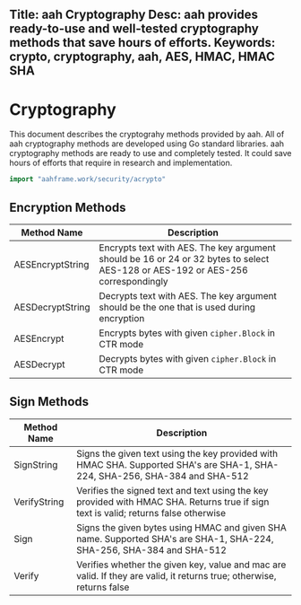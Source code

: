 Title: aah Cryptography
Desc: aah provides ready-to-use and well-tested cryptography methods that save hours of efforts.
Keywords: crypto, cryptography, aah, AES, HMAC, HMAC SHA
---
# Cryptography

This document describes the cryptograhy methods provided by aah. All of aah cryptography methods are developed using Go standard libraries. aah cryptography methods are ready to use and completely tested. It could save hours of efforts that require in research and implementation.

```go
import "aahframe.work/security/acrypto"
```

## Encryption Methods

Method Name | Description
----------- | -----------
AESEncryptString | Encrypts text with AES. The key argument should be 16 or 24 or 32 bytes to select AES-128 or AES-192 or AES-256 correspondingly
AESDecryptString | Decrypts text with AES. The key argument should be the one that is used during encryption
AESEncrypt | Encrypts bytes with given `cipher.Block` in CTR mode
AESDecrypt | Decrypts bytes with given `cipher.Block` in CTR mode


## Sign Methods

Method Name | Description
----------- | -----------
SignString | Signs the given text using the key provided with HMAC SHA. Supported SHA's are SHA-1, SHA-224, SHA-256, SHA-384 and SHA-512
VerifyString | Verifies the signed text and text using the key provided with HMAC SHA. Returns true if sign text is valid; returns false otherwise
Sign | Signs the given bytes using HMAC and given SHA name. Supported SHA's are SHA-1, SHA-224, SHA-256, SHA-384 and SHA-512
Verify | Verifies whether the given key, value and mac are valid. If they are valid, it returns true; otherwise, returns false

